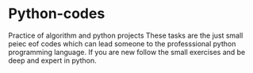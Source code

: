# Python-codes
Practice of algorithm and python projects
These tasks are the just small peiec eof codes which can lead someone to the professsional python programming language.
If you are new follow the small exercises and be deep and expert in python.

